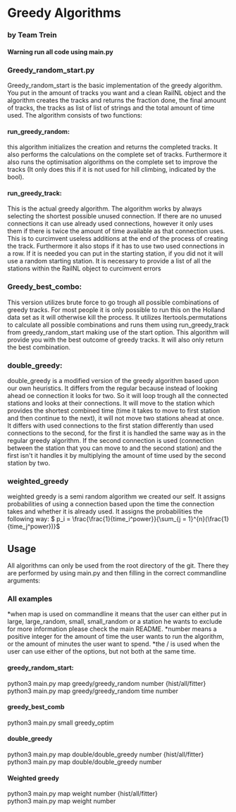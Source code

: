 # Greedy Algorithms
### by Team Trein

#### Warning run all code using main.py

### Greedy_random_start.py
Greedy_random_start is the basic implementation of the greedy algorithm.
You put in the amount of tracks you want and a clean RailNL object and the algorithm creates the tracks and returns the fraction done, the final amount of tracks, the tracks as list of list of strings and the total amount of time used.
The algorithm consists of two functions:
#### run_greedy_random:
this algorithm initializes the creation and returns the completed tracks. It also performs the calculations on the complete set of tracks.
Furthermore it also runs the optimisation algorithms on the complete set to improve the tracks (It only does this if it is not used for hill climbing, indicated by the bool).
#### run_greedy_track:
This is the actual greedy algorithm. The algorithm works by always selecting the shortest possible unused connection.
If there are no unused connections it can use already used connections, however it only uses them if there is twice the amount of time available as that connection uses. This is to curcimvent useless additions at the end of the process of creating the track.
Furthermore it also stops if it has to use two used connections in a row.
If it is needed you can put in the starting station, if you did not it will use a random starting station.
It is necessary to provide a list of all the stations within the RailNL object to curcimvent errors
### Greedy_best_combo:
This version utilizes brute force to go trough all possible combinations of greedy tracks. For most people it is only possible to run this on the Holland data set as it will otherwise kill the process. It utilizes Itertools.permutations to calculate all possible combinations and runs them using run_greedy_track from greedy_random_start making use of the start option. This algorithm will provide you with the best outcome of greedy tracks. It will also only return the best combination.
### double_greedy:
double_greedy is a modified version of the greedy algorithm based upon our own heuristics. It differs from the regular because instead of looking ahead oe connection it looks for two. So it will loop trough all the connected stations and looks at their connections. It will move to the station which provides the shortest combined time (time it takes to move to first station and then continue to the next), it will not move two stations ahead at once.
It differs with used connections to the first station differently than used connections to the second, for the first it is handled the same way as in the regular greedy algorithm. If the second connection is used (connection between the station that you can move to and the second station) and the first isn't it handles it by multiplying the amount of time used by the second station by two.
### weighted_greedy
weighted greedy is a semi random algorithm we created our self. It assigns probabilities of using a connection based upon the time the connection takes and whether it is already used. It assigns the probabilities the following way: $ p_i = \frac{\frac{1}{time_i^power}}{\sum_{j = 1}^{n}(\frac{1}{time_j^power})}$
## Usage
All algorithms can only be used from the root directory of the git.
There they are performed by using main.py and then filling in the correct commandline arguments:
### All examples
*when map is used on commandline it means that the user can either put in large, large_random, small, small_random or a station he wants to exclude for more information please check the main README.
*number means a positive integer for the amount of time the user wants to run the algorithm, or the amount of minutes the user want to spend.
*the / is used when the user can use either of the options, but not both at the same time.
#### greedy_random_start:
python3 main.py map greedy/greedy_random number {hist/all/fitter}\
python3 main.py map greedy/greedy_random time number
#### greedy_best_comb
python3 main.py small greedy_optim
#### double_greedy
python3 main.py map double/double_greedy number {hist/all/fitter}\
python3 main.py map double/double_greedy number
#### Weighted greedy
python3 main.py map weight number {hist/all/fitter}\
python3 main.py map weight number
